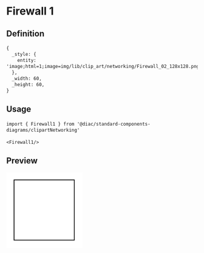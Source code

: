 # Firewall 1

## Definition

```
{
  _style: { 
    entity: 'image;html=1;image=img/lib/clip_art/networking/Firewall_02_128x128.pngstrokeColor=none;',
  },
  _width: 60,
  _height: 60,
}
```

## Usage

```
import { Firewall1 } from '@diac/standard-components-diagrams/clipartNetworking'

<Firewall1/>
```

## Preview

<img src="./firewall-1.png" width="200"/>

